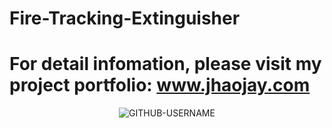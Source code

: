 # Fire-Tracking-Extinguisher

# For detail infomation, please visit my project portfolio: www.jhaojay.com
<p align="center"> <img src="https://komarev.com/ghpvc/?username=GITHUB-USERNAME&label=Profile%20views&color=ce9927&style=flat" alt="GITHUB-USERNAME" /> </p>

